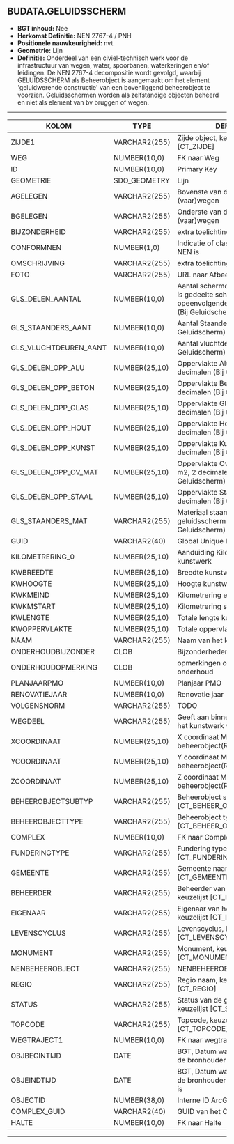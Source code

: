 ﻿## BUDATA.GELUIDSSCHERM


* __BGT inhoud:__ Nee
* __Herkomst Definitie:__ NEN 2767-4 / PNH
* __Positionele nauwkeurigheid:__ nvt
* __Geometrie:__ Lijn
* __Definitie:__ Onderdeel van een civiel-technisch werk voor de infrastructuur van wegen, water, spoorbanen, waterkeringen en/of leidingen. De NEN 2767-4 decompositie wordt gevolgd, waarbij GELUIDSSCHERM als Beheerobject is aangemaakt om het element 'geluidwerende constructie' van een bovenliggend beheerobject te voorzien.
Geluidsschermen worden als zelfstandige objecten beheerd en niet als element van bv bruggen of wegen.


***

|KOLOM                           	|TYPE          	|DEFINITIE|
|------                          	|----          	|-----    |
|ZIJDE1                          	|VARCHAR2(255) 	|Zijde object, keuzelijst [CT_ZIJDE]|
|WEG                             	|NUMBER(10,0)  	|FK naar Weg|
|ID                              	|NUMBER(10,0)  	|Primary Key|
|GEOMETRIE                       	|SDO_GEOMETRY  	|Lijn|
|AGELEGEN                        	|VARCHAR2(255) 	|Bovenste van de kruisende (vaar)wegen|
|BGELEGEN                        	|VARCHAR2(255) 	|Onderste van de kruisende (vaar)wegen|
|BIJZONDERHEID                   	|VARCHAR2(255) 	|extra toelichting|
|CONFORMNEN                      	|NUMBER(1,0)   	|Indicatie of classificatie conform NEN is|
|OMSCHRIJVING                    	|VARCHAR2(255) 	|extra toelichting|
|FOTO                            	|VARCHAR2(255) 	|URL naar Afbeelding|
|GLS_DELEN_AANTAL	              	|NUMBER(10,0)  	|Aantal schermdelen. Schermdeel is gedeelte scherm tussen 2 opeenvolgende tussenpunten (Bij Geluidscherm)|
|GLS_STAANDERS_AANT             	|NUMBER(10,0)  	|Aantal Staanders (Bij Geluidscherm)|
|GLS_VLUCHTDEUREN_AANT            	|NUMBER(10,0)  	|Aantal vluchtdeuren (Bij Geluidscherm)|
|GLS_DELEN_OPP_ALU              	|NUMBER(25,10) 	|Oppervlakte Aluminium, m2, 2 decimalen (Bij Geluidscherm)|
|GLS_DELEN_OPP_BETON            	|NUMBER(25,10) 	|Oppervlakte Beton, m2, 2 decimalen (Bij Geluidscherm)|
|GLS_DELEN_OPP_GLAS	            	|NUMBER(25,10) 	|Oppervlakte Glas, m2, 2 decimalen (Bij Geluidscherm)|
|GLS_DELEN_OPP_HOUT	            	|NUMBER(25,10) 	|Oppervlakte Hout, m2, 2 decimalen (Bij Geluidscherm)|
|GLS_DELEN_OPP_KUNST            	|NUMBER(25,10) 	|Oppervlakte Kunststof, m2, 2 decimalen (Bij Geluidscherm)|
|GLS_DELEN_OPP_OV_MAT            	|NUMBER(25,10) 	|Oppervlakte Overige Materialen, m2, 2 decimalen (Bij Geluidscherm)|
|GLS_DELEN_OPP_STAAL            	|NUMBER(25,10) 	|Oppervlakte Staal, m2, 2 decimalen (Bij Geluidscherm)|
|GLS_STAANDERS_MAT				 	|VARCHAR2(255) 	|Materiaal staanders geluidsscherm (bij Geluidscherm)|
|GUID                            	|VARCHAR2(40)  	|Global Unique Identifier|
|KILOMETRERING_0                 	|NUMBER(25,10) 	|Aanduiding Kilometrering ligging kunstwerk|
|KWBREEDTE                       	|NUMBER(25,10) 	|Breedte kunstwerk|
|KWHOOGTE                        	|NUMBER(25,10) 	|Hoogte kunstwerk|
|KWKMEIND                        	|NUMBER(25,10) 	|Kilometrering eind kunstwerk|
|KWKMSTART                       	|NUMBER(25,10) 	|Kilometrering start kunstwerk|
|KWLENGTE                        	|NUMBER(25,10) 	|Totale lengte kunstwerk|
|KWOPPERVLAKTE                   	|NUMBER(25,10) 	|Totale oppervlakte kunstwerk|
|NAAM                            	|VARCHAR2(255) 	|Naam van het kunstwerk|
|ONDERHOUDBIJZONDER              	|CLOB          	|Bijzonderheden over onderhoud|
|ONDERHOUDOPMERKING              	|CLOB          	|opmerkingen over het onderhoud|
|PLANJAARPMO                     	|NUMBER(10,0)  	|Planjaar PMO|
|RENOVATIEJAAR                   	|NUMBER(10,0)  	|Renovatie jaar|
|VOLGENSNORM                     	|VARCHAR2(255) 	|TODO|
|WEGDEEL                         	|VARCHAR2(255) 	|Geeft aan binnen welk wegdeel het kunstwerk valt|
|XCOORDINAAT                     	|NUMBER(25,10) 	|X coordinaat Middenpunt beheerobject(RD)|
|YCOORDINAAT                     	|NUMBER(25,10) 	|Y coordinaat Middenpunt beheerobject(RD)|
|ZCOORDINAAT                     	|NUMBER(25,10) 	|Z coordinaat Middenpunt beheerobject(RD)|
|BEHEEROBJECTSUBTYP              	|VARCHAR2(255) 	|Beheerobject subtype, keuzelijst [CT_BEHEER_OBJECT_SUBTYPE]|
|BEHEEROBJECTTYPE                	|VARCHAR2(255) 	|Beheerobject type, keuzelijst [CT_BEHEER_OBJECT_TYPE]|
|COMPLEX                         	|NUMBER(10,0) 	|FK naar Complex|
|FUNDERINGTYPE                   	|VARCHAR2(255) 	|Fundering type, keuzelijst [CT_FUNDERING_TYPE]|
|GEMEENTE                        	|VARCHAR2(255) 	|Gemeente naam, keuzelijst [CT_GEMEENTE]|
|BEHEERDER                       	|VARCHAR2(255) 	|Beheerder van de halte, keuzelijst [CT_INSTANTIE]|
|EIGENAAR                        	|VARCHAR2(255) 	|Eigenaar van het object, keuzelijst [CT_INSTANTIE]|
|LEVENSCYCLUS                    	|VARCHAR2(255) 	|Levenscyclus, keuzelijst [CT_LEVENSCYCLUS]|
|MONUMENT                        	|VARCHAR2(255) 	|Monument, keuzelijst [CT_MONUMENT]|
|NENBEHEEROBJECT                 	|VARCHAR2(255) 	|NENBEHEEROBJECT|
|REGIO                           	|VARCHAR2(255) 	|Regio naam, keuzelijst [CT_REGIO]|
|STATUS                          	|VARCHAR2(255) 	|Status van de gegevens, keuzelijst [CT_STATUS]|
|TOPCODE                         	|VARCHAR2(255) 	|Topcode, keuzelijst [CT_TOPCODE]|
|WEGTRAJECT1                     	|NUMBER(10,0)  	|FK naar wegtraject|
|OBJBEGINTIJD                    	|DATE          	|BGT, Datum waarop het object bij de bronhouder is ontstaan|
|OBJEINDTIJD                     	|DATE          	|BGT, Datum waarop het object bij de bronhouder niet meer geldig is|
|OBJECTID                        	|NUMBER(38,0)   |Interne ID ArcGIS|
|COMPLEX_GUID						|VARCHAR2(40)	|GUID van het Complex|
|HALTE								|NUMBER(10,0)	|FK naar Halte|

***
